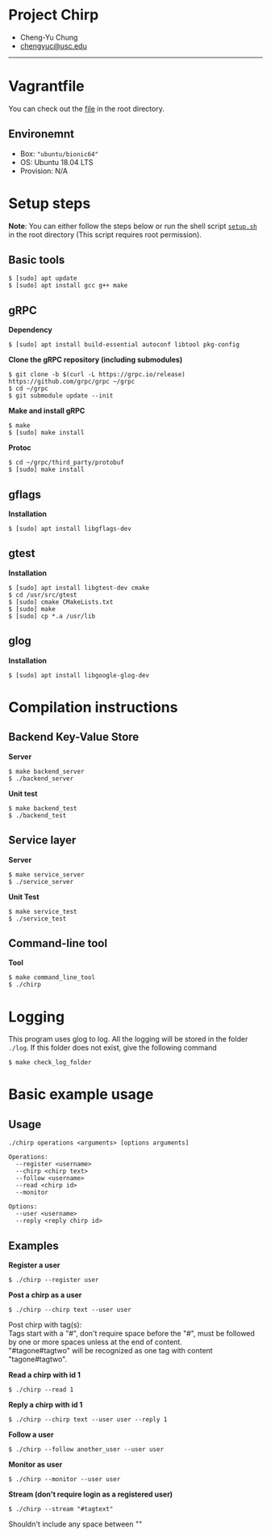 # Project Chirp
* Cheng-Yu Chung
* chengyuc@usc.edu

---

# Vagrantfile
You can check out the [file](Vagrantfile) in the root directory.

## Environemnt
* Box: ```"ubuntu/bionic64"```
* OS: Ubuntu 18.04 LTS
* Provision: N/A

# Setup steps
**Note**: You can either follow the steps below or run the shell script [```setup.sh```](setup.sh) in the root directory (This script requires root permission).

## Basic tools
```shell
$ [sudo] apt update
$ [sudo] apt install gcc g++ make
```

## gRPC

**Dependency**
```shell
$ [sudo] apt install build-essential autoconf libtool pkg-config
```
**Clone the gRPC repository (including submodules)**
```shell
$ git clone -b $(curl -L https://grpc.io/release) https://github.com/grpc/grpc ~/grpc
$ cd ~/grpc
$ git submodule update --init
```
**Make and install gRPC**
```shell
$ make
$ [sudo] make install
```
**Protoc**
```shell
$ cd ~/grpc/third_party/protobuf
$ [sudo] make install
```

## gflags
**Installation**
```shell
$ [sudo] apt install libgflags-dev
```

## gtest
**Installation**
```shell
$ [sudo] apt install libgtest-dev cmake
$ cd /usr/src/gtest
$ [sudo] cmake CMakeLists.txt
$ [sudo] make
$ [sudo] cp *.a /usr/lib
```

## glog
**Installation**
```shell
$ [sudo] apt install libgoogle-glog-dev
```

# Compilation instructions
## Backend Key-Value Store
**Server**
```shell
$ make backend_server
$ ./backend_server
```

**Unit test**
```shell
$ make backend_test
$ ./backend_test
```

## Service layer
**Server**
```shell
$ make service_server
$ ./service_server
```
**Unit Test**
```shell
$ make service_test
$ ./service_test
```

## Command-line tool
**Tool**
```shell
$ make command_line_tool
$ ./chirp
```

# Logging
This program uses glog to log. All the logging will be stored in the folder ```./log```. If this folder does not exist, give the following command
```
$ make check_log_folder
```

# Basic example usage
## Usage
```
./chirp operations <arguments> [options arguments]

Operations:
  --register <username>
  --chirp <chirp text>
  --follow <username>
  --read <chirp id>
  --monitor

Options:
  --user <username>
  --reply <reply chirp id>
```

## Examples
**Register a user**
```shell
$ ./chirp --register user
```

**Post a chirp as a user**
```shell
$ ./chirp --chirp text --user user
```

Post chirp with tag(s):   
Tags start with a "#", don't require space before the "#", must be followed by one or more spaces unless at the end of content.		
"#tagone#tagtwo" will be recognized as one tag with content "tagone#tagtwo".   

**Read a chirp with id 1**
```shell
$ ./chirp --read 1
```

**Reply a chirp with id 1**
```shell
$ ./chirp --chirp text --user user --reply 1
```

**Follow a user**
```shell
$ ./chirp --follow another_user --user user
```

**Monitor as user**
```shell
$ ./chirp --monitor --user user
```


**Stream (don't require login as a registered user)**
```shell
$ ./chirp --stream "#tagtext"
```
Shouldn't include any space between ""

